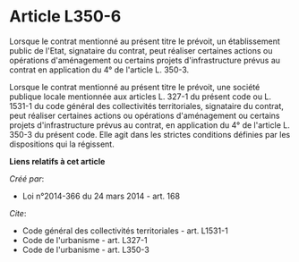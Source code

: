 # Article L350-6

Lorsque le contrat mentionné au présent titre le prévoit, un établissement public de l'Etat, signataire du contrat, peut
réaliser certaines actions ou opérations d'aménagement ou certains projets d'infrastructure prévus au contrat en application
du 4° de l'article L. 350-3. 

Lorsque le contrat mentionné au présent titre le prévoit, une société publique locale mentionnée aux articles L. 327-1 du
présent code ou L. 1531-1 du code général des collectivités territoriales, signataire du contrat, peut réaliser certaines
actions ou opérations d'aménagement ou certains projets d'infrastructure prévus au contrat, en application du 4° de l'article
L. 350-3 du présent code. Elle agit dans les strictes conditions définies par les dispositions qui la régissent.

**Liens relatifs à cet article**

_Créé par_:

  - Loi n°2014-366 du 24 mars 2014 - art. 168

_Cite_:

  - Code général des collectivités territoriales - art. L1531-1
  - Code de l'urbanisme - art. L327-1
  - Code de l'urbanisme - art. L350-3
